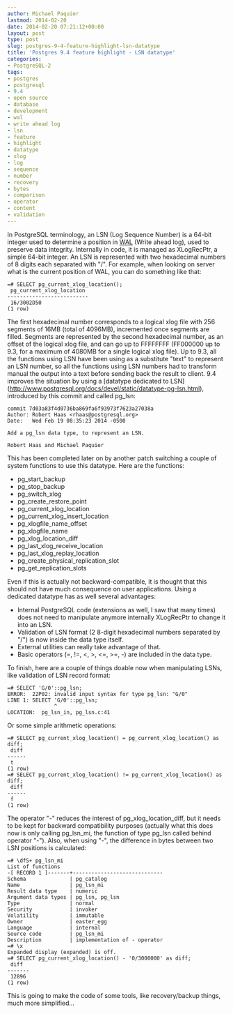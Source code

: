 ```yaml
---
author: Michael Paquier
lastmod: 2014-02-20
date: 2014-02-20 07:21:12+00:00
layout: post
type: post
slug: postgres-9-4-feature-highlight-lsn-datatype
title: 'Postgres 9.4 feature highlight - LSN datatype'
categories:
- PostgreSQL-2
tags:
- postgres
- postgresql
- 9.4
- open source
- database
- development
- wal
- write ahead log
- lsn
- feature
- highlight
- datatype
- xlog
- log
- sequence
- number
- recovery
- bytes
- comparison
- operator
- content
- validation
---
```

In PostgreSQL terminology, an LSN (Log Sequence Number) is a 64-bit integer
used to determine a position in
[WAL](http://www.postgresql.org/docs/devel/static/wal-intro.html) (Write
ahead log), used to preserve data integrity. Internally in code, it is
managed as XLogRecPtr, a simple 64-bit integer. An LSN is represented with
two hexadecimal numbers of 8 digits each separated with "/". For example,
when looking on server what is the current position of WAL, you can do
something like that:

    =# SELECT pg_current_xlog_location();
     pg_current_xlog_location 
    --------------------------
     16/3002D50
    (1 row)

The first hexadecimal number corresponds to a logical xlog file with 256
segments of 16MB (total of 4096MB), incremented once segments are filled.
Segments are represented by the second hexadecimal number, as an offset of
the logical xlog file, and can go up to FFFFFFFF (FF000000 up to 9.3,
for a maximum of 4080MB for a single logical xlog file). Up to 9.3, all
the functions using LSN have been using as a substitute "text" to represent
an LSN number, so all the functions using LSN numbers had to transform
manual the output into a text before sending back the result to client.
9.4 improves the situation by using a [datatype dedicated to LSN]
(http://www.postgresql.org/docs/devel/static/datatype-pg-lsn.html),
introduced by this commit and called pg_lsn:

    commit 7d03a83f4d0736ba869fa6f93973f7623a27038a
    Author: Robert Haas <rhaas@postgresql.org>
    Date:   Wed Feb 19 08:35:23 2014 -0500

    Add a pg_lsn data type, to represent an LSN.

    Robert Haas and Michael Paquier

This has been completed later on by another patch switching a couple of
system functions to use this datatype. Here are the functions:

  * pg\_start\_backup
  * pg\_stop\_backup
  * pg\_switch\_xlog
  * pg\_create\_restore\_point
  * pg\_current\_xlog\_location
  * pg\_current\_xlog\_insert\_location
  * pg\_xlogfile\_name\_offset
  * pg\_xlogfile\_name
  * pg\_xlog\_location\_diff
  * pg\_last\_xlog\_receive\_location
  * pg\_last\_xlog\_replay\_location
  * pg\_create\_physical\_replication\_slot
  * pg\_get\_replication\_slots

Even if this is actually not backward-compatible, it is thought that this
should not have much consequence on user applications. Using a dedicated
datatype has as well several advantages:

  * Internal PostgreSQL code (extensions as well, I saw that many times)
does not need to manipulate anymore internally XLogRecPtr to change it
into an LSN.
  * Validation of LSN format (2 8-digit hexadecimal numbers separated by
"/") is now inside the data type itself.
  * External utilities can really take advantage of that.
  * Basic operators (=, !=, <, >, <=, >=, -) are included in the data type.

To finish, here are a couple of things doable now when manipulating LSNs,
like validation of LSN record format:

    =# SELECT 'G/0'::pg_lsn;
    ERROR:  22P02: invalid input syntax for type pg_lsn: "G/0"
    LINE 1: SELECT 'G/0'::pg_lsn;
                   ^
    LOCATION:  pg_lsn_in, pg_lsn.c:41

Or some simple arithmetic operations:

    =# SELECT pg_current_xlog_location() = pg_current_xlog_location() as diff;
     diff 
    ------
     t
    (1 row)
    =# SELECT pg_current_xlog_location() != pg_current_xlog_location() as diff;
     diff 
    ------
     f
    (1 row)

The operator "-" reduces the interest of pg\_xlog\_location\_diff, but it
needs to be kept for backward compatibility purposes (actually what this
does now is only calling pg\_lsn\_mi, the function of type pg_lsn called behind
operator "-"). Also, when using "-", the difference in bytes between two LSN
positions is calculated:

    =# \dfS+ pg_lsn_mi
    List of functions
    -[ RECORD 1 ]-------+-----------------------------
    Schema              | pg_catalog
    Name                | pg_lsn_mi
    Result data type    | numeric
    Argument data types | pg_lsn, pg_lsn
    Type                | normal
    Security            | invoker
    Volatility          | immutable
    Owner               | easter_egg
    Language            | internal
    Source code         | pg_lsn_mi
    Description         | implementation of - operator
    =# \x
    Expanded display (expanded) is off.
    =# SELECT pg_current_xlog_location() - '0/3000000' as diff;
     diff  
    -------
     12896
    (1 row)

This is going to make the code of some tools, like recovery/backup things,
much more simplified...
